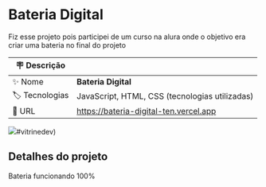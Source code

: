 # Bateria Digital

Fiz esse projeto pois participei de um curso na alura onde o objetivo era criar uma bateria  no final do projeto

| :placard: Descrição |     |
| -------------  | --- |
| :sparkles: Nome        | **Bateria Digital**
| :label: Tecnologias | JavaScript, HTML, CSS (tecnologias utilizadas)
| :rocket: URL         | https://bateria-digital-ten.vercel.app

<!-- Inserir imagem com a #vitrinedev ao final do link -->
![](https://user-images.githubusercontent.com/126736702/234625993-9572238a-a22b-4cbf-9f7e-e8dc3c8c6c48.png)#vitrinedev)

## Detalhes do projeto

Bateria funcionando 100%
